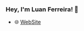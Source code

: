 ### Hey, I'm Luan Ferreira! 👋

- 🌐 [WebSite](https://portifolio-mljk9f6hz-luan-ferreiras-projects.vercel.app/)
